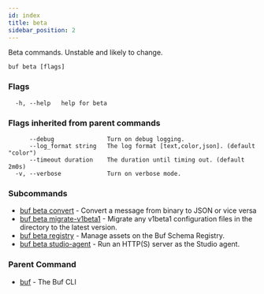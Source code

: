```yaml
---
id: index
title: beta
sidebar_position: 2
---
```

Beta commands. Unstable and likely to change.

```
buf beta [flags]
```

### Flags

```
  -h, --help   help for beta
```

### Flags inherited from parent commands

```
      --debug               Turn on debug logging.
      --log_format string   The log format [text,color,json]. (default "color")
      --timeout duration    The duration until timing out. (default 2m0s)
  -v, --verbose             Turn on verbose mode.
```

### Subcommands

* [buf beta convert](convert)	 - Convert a message from binary to JSON or vice versa
* [buf beta migrate-v1beta1](migrate-v1beta1)	 - Migrate any v1beta1 configuration files in the directory to the latest version.
* [buf beta registry](registry/index)	 - Manage assets on the Buf Schema Registry.
* [buf beta studio-agent](studio-agent)	 - Run an HTTP(S) server as the Studio agent.

### Parent Command

* [buf](index)	 - The Buf CLI
